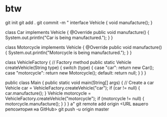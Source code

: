 # btw
git init
git add .
git commit -m "
interface Vehicle {
    void manufacture();
}

class Car implements Vehicle {
    @Override
    public void manufacture() {
        System.out.println("Car is being manufactured.");
    }
}

class Motorcycle implements Vehicle {
    @Override
    public void manufacture() {
        System.out.println("Motorcycle is being manufactured.");
    }
}

class VehicleFactory {
    // Factory method
    public static Vehicle createVehicle(String type) {
        switch (type) {
            case "car":
                return new Car();
            case "motorcycle":
                return new Motorcycle();
            default:
                return null;
        }
    }
}

public class Main {
    public static void main(String[] args) {
        // Create a car
        Vehicle car = VehicleFactory.createVehicle("car");
        if (car != null) {
            car.manufacture();
        }
        Vehicle motorcycle = VehicleFactory.createVehicle("motorcycle");
        if (motorcycle != null) {
            motorcycle.manufacture();
        }
    }
}
а"
git remote add origin <URL вашего репозитория на GitHub>
git push -u origin master

